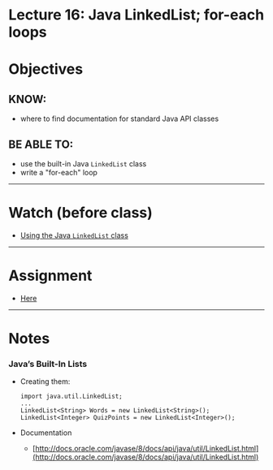 # Lecture 16: Java LinkedList; for-each loops

# Objectives

## KNOW:
- where to find documentation for standard Java API classes
  
## BE ABLE TO:
- use the built-in Java `LinkedList` class
- write a "for-each" loop

---
# Watch (before class)

- [Using the Java <code>LinkedList</code> class](https://mediaspace.berry.edu/media/lec16-java-linkedlist/1_8vgqd220)

---
# Assignment

- [Here](work/hw160.md)


---
# Notes

### Java’s Built-In Lists

- Creating them:
    ```
  import java.util.LinkedList;
  ...
  LinkedList<String> Words = new LinkedList<String>();
  LinkedList<Integer> QuizPoints = new LinkedList<Integer>();
    ```

- Documentation 
  - [http://docs.oracle.com/javase/8/docs/api/java/util/LinkedList.html](http://docs.oracle.com/javase/8/docs/api/java/util/LinkedList.html)

